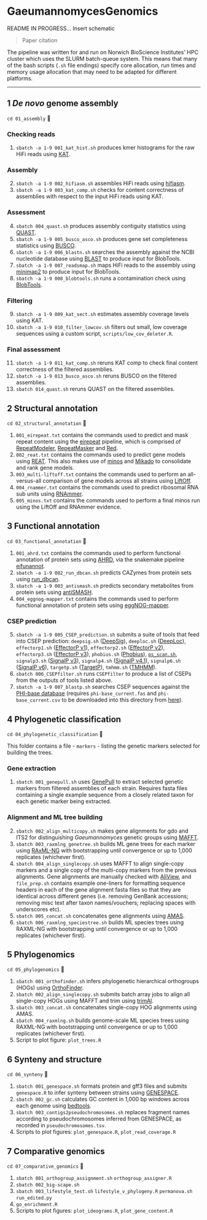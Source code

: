 # GaeumannomycesGenomics

README IN PROGRESS...
Insert schematic

> Paper citation

The pipeline was written for and run on Norwich BioScience Institutes' HPC cluster which uses the SLURM batch-queue system. This means that many of the bash scripts (`.sh` file endings) specify core allocation, run times and memory usage allocation that may need to be adapted for different platforms.

---

## 1 *De novo* genome assembly

`cd 01_assembly` :file_folder:

### Checking reads

1. `sbatch -a 1-9 001_kat_hist.sh` produces kmer histograms for the raw HiFi reads using [KAT](https://github.com/TGAC/KAT).

### Assembly

2. `sbatch -a 1-9 002_hifiasm.sh` assembles HiFi reads using [hifiasm](https://github.com/chhylp123/hifiasm).
3. `sbatch -a 1-9 003_kat_comp.sh` checks for content correctness of assemblies with respect to the input HiFi reads using KAT.

### Assessment

4. `sbatch 004_quast.sh` produces assembly contiguity statistics using [QUAST](https://github.com/ablab/quast).
5. `sbatch -a 1-9 005_busco_asco.sh` produces gene set completeness statistics using [BUSCO](https://busco.ezlab.org/).
6. `sbatch -a 1-9 006_blastn.sh` searches the assembly against the NCBI nucleotide database using [BLAST](https://blast.ncbi.nlm.nih.gov/Blast.cgi) to produce input for BlobTools.
7. `sbatch -a 1-9 007_readsmap.sh` maps HiFi reads to the assembly using [minimap2](https://github.com/lh3/minimap2) to produce input for BlobTools.
8. `sbatch -a 1-9 008_blobtools.sh` runs a contamination check using [BlobTools](https://github.com/DRL/blobtools).

### Filtering

9. `sbatch -a 1-9 009_kat_sect.sh` estimates assembly coverage levels using KAT.
10. `sbatch -a 1-9 010_filter_lowcov.sh` filters out small, low coverage sequences using a custom script, `scripts/low_cov_deleter.R`.

### Final assessment

11. `sbatch -a 1-9 011_kat_comp.sh` reruns KAT comp to check final content correctness of the filtered assemblies.
13. `sbatch -a 1-9 013_busco_asco.sh` reruns BUSCO on the filtered assemblies.
14. `sbatch 014_quast.sh` reruns QUAST on the filtered assemblies.

## 2 Structural annotation
`cd 02_structural_annotation` :file_folder:

1. `001_eirepeat.txt` contains the commands used to predict and mask repeat content using the [eirepeat](https://github.com/EI-CoreBioinformatics/eirepeat) pipeline, which is comprised of [RepeatModeler](https://www.repeatmasker.org/RepeatModeler), [RepeatMasker](http://www.repeatmasker.org/RepeatMasker) and [Red](http://toolsmith.ens.utulsa.edu/).
2. `002_reat.txt` contains the commands used to predict gene models using [REAT](https://github.com/EI-CoreBioinformatics/reat). This also makes use of [minos](https://github.com/EI-CoreBioinformatics/minos) and [Mikado](https://github.com/EI-CoreBioinformatics/Mikado) to consolidate and rank gene models.
3. `003_multi-liftoff.txt` contains the commands used to perform an all-versus-all comparison of gene models across all strains using [LiftOff](https://github.com/agshumate/Liftoff).
4. `004_rnammer.txt` contains the commands used to predict ribosomal RNA sub units using [RNAmmer](https://services.healthtech.dtu.dk/services/RNAmmer-1.2/).
5. `005_minos.txt` contains the commands used to perform a final minos run using the LiftOff and RNAmmer evidence.

## 3 Functional annotation

`cd 03_functional_annotation` :file_folder:

1. `001_ahrd.txt` contains the commands used to perform functional annotation of protein sets using [AHRD](https://github.com/groupschoof/AHRD), via the snakemake pipeline [eifunannot](https://github.com/EI-CoreBioinformatics/eifunannot).
2. `sbatch -a 1-9 002_run_dbcan.sh` predicts CAZymes from protein sets using [run_dbcan](https://github.com/linnabrown/run_dbcan).
3. `sbatch -a 1-9 003_antismash.sh` predicts secondary metabolites from protein sets using [antiSMASH](https://github.com/antismash/antismash).
4. `004_eggnog-mapper.txt` contains the commands used to perform functional annotation of protein sets using [eggNOG-mapper](https://github.com/eggnogdb/eggnog-mapper).

### CSEP prediction

5. `sbatch -a 1-9 005_CSEP_prediction.sh` submits a suite of tools that feed into CSEP prediction: `deepsig.sh` ([DeepSig](https://github.com/BolognaBiocomp/deepsig)), `deeploc.sh` ([DeepLoc](https://services.healthtech.dtu.dk/services/DeepLoc-1.0/)), `effectorp1.sh` ([EffectorP v1](https://github.com/JanaSperschneider/EffectorP-1.0)), `effectorp2.sh` ([EffectorP v2](https://github.com/JanaSperschneider/EffectorP-2.0)), `effectorp3.sh` ([EffectorP v3](https://github.com/JanaSperschneider/EffectorP-3.0)), `phobius.sh` ([Phobius](https://phobius.sbc.su.se/)), [`ps_scan.sh`](https://github.com/ebi-pf-team/interproscan/blob/master/core/jms-implementation/support-mini-x86-32/bin/prosite/ps_scan.pl), `signalp3.sh` ([SignalP v3](https://services.healthtech.dtu.dk/services/SignalP-3.0/)), `signalp4.sh` ([SignalP v4.1](https://services.healthtech.dtu.dk/services/SignalP-4.1/)), `signalp6.sh` ([SignalP v6](https://services.healthtech.dtu.dk/services/SignalP-6.0/)), `targetp.sh` ([TargetP](https://services.healthtech.dtu.dk/services/TargetP-2.0/)), `tmhmm.sh` ([TMHMM](https://services.healthtech.dtu.dk/services/TMHMM-2.0/)).
6. `sbatch 006_CSEPfilter.sh` runs `CSEPfilter` to produce a list of CSEPs from the outputs of tools listed above.
7. `sbatch -a 1-9 007_blastp.sh` searches CSEP sequences against the [PHI-base database](http://www.phi-base.org/) (requires `phi-base_current.fas` and `phi-base_current.csv` to be downloaded into this directory from [here](http://www.phi-base.org/downloadLink.htm)).

## 4 Phylogenetic classification

`cd 04_phylogenetic_classification` :file_folder:

This folder contains a file - `markers` - listing the genetic markers selected for building the trees.

### Gene extraction

1. `sbatch 001_genepull.sh` uses [GenePull](https://github.com/Rowena-h/MiscGenomicsTools/tree/main/GenePull) to extract selected genetic markers from filtered assemblies of each strain. Requires fasta files containing a single example sequence from a closely related taxon for each genetic marker being extracted.

### Alignment and ML tree building

2. `sbatch 002_align_multicopy.sh` makes gene alignments for gdo and ITS2 for distinguishing *Gaeumannomyces* genetic groups using [MAFFT](https://github.com/GSLBiotech/mafft).
3. `sbatch 003_raxmlng_genetree.sh` builds ML gene trees for each marker using [RAxML-NG](https://github.com/amkozlov/raxml-ng) with bootstrapping until convergence or up to 1,000 replicates (whichever first).
4. `sbatch 004_align_singlecopy.sh` uses MAFFT to align single-copy markers and a single copy of the multi-copy markers from the previous alignments. Gene alignments are manually checked with [AliView](https://github.com/AliView/AliView), and `file_prep.sh` contains example one-liners for formatting sequence headers in each of the gene alignment fasta files so that they are identical across different genes (i.e. removing GenBank accessions; removing misc text after taxon names/vouchers; replacing spaces with underscores etc).
5. `sbatch 005_concat.sh` concatenates gene alignments using [AMAS](https://github.com/marekborowiec/AMAS).
6. `sbatch 006_raxmlng_speciestree.sh` builds ML species trees using RAXML-NG with bootstrapping until convergence or up to 1,000 replicates (whichever first).

## 5 Phylogenomics

`cd 05_phylogenomics` :file_folder:

1. `sbatch 001_orthofinder.sh` infers phylogenetic hierarchical orthogroups (HOGs) using [OrthoFinder](https://github.com/davidemms/OrthoFinder).
2. `sbatch 002_align_singlecopy.sh` submits batch array jobs to align all single-copy HOGs using MAFFT and trim using [trimAl](http://trimal.cgenomics.org/).
3. `sbatch 003_concat.sh` concatenates single-copy HOG alignments using AMAS.
4. `sbatch 004_raxmlng.sh` builds genome-scale ML species trees using RAXML-NG with bootstrapping until convergence or up to 1,000 replicates (whichever first).
5. Script to plot figure: `plot_trees.R`

## 6 Synteny and structure

`cd 06_synteny` :file_folder:

1. `sbatch 001_genespace.sh` formats protein and gff3 files and submits `genespace.R` to infer synteny between strains using [GENESPACE](https://github.com/jtlovell/GENESPACE).
2. `sbatch 002_gc.sh` calculates GC content in 1,000 bp windows across each genome using [bedtools](https://github.com/arq5x/bedtools2).
3. `sbatch 003_contigs2pseudochromosomes.sh` replaces fragment names according to pseudochromosomes inferred from GENESPACE, as recorded in `pseudochromosomes.tsv`.
4. Scripts to plot figures: `plot_genespace.R`, `plot_read_coverage.R`
 
## 7 Comparative genomics

`cd 07_comparative_genomics` :file_folder:

1. `sbatch 001_orthogroup_assignment.sh` `orthogroup_assigner.R`
2. `sbatch 002_big-scape.sh`
3. `sbatch 003_lifestyle_test.sh` `lifestyle_v_phylogeny.R` `permanova.sh` `run_edited.py`
4. `go_enrichment.R`
5. Scripts to plot figures: `plot_ideograms.R`, `plot_gene_content.R`

